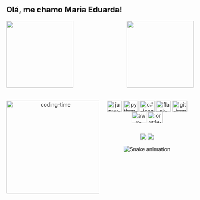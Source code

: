 ## Olá, me chamo Maria Eduarda!

<div>
  
  <img  height="180em" src="https://github-readme-stats.vercel.app/api?username=mariachiquezi&show_icons=true&theme=merko&include_all_commits=true&count_private=true"/>
  <img align="right" height="180em" src="https://github-readme-stats.vercel.app/api/top-langs/?username=mariachiquezi&layout=compact&langs_count=16&theme=merko"/>
</div>
<br>

<div  align="center"> 
  <div style="display: inline_block"><br>
    <img align="left" height="250" alt="coding-time" src="https://cdn.discordapp.com/attachments/880246338514747424/1156671734666252388/Untitled_Made_with_FlexClip_1.gif?ex=6515d1ff&is=6514807f&hm=2d8ef14d539076549724240c4d9c45201350a596ec5705867c9f833e8d0ada5f">
    <img align="center" height="30" width="40" alt="jupter-icon"  
       src="https://cdn.jsdelivr.net/gh/devicons/devicon/icons/jupyter/jupyter-original.svg" />
    <img align="center" height="30" width="40" alt="python-icon"
       src="https://cdn.jsdelivr.net/gh/devicons/devicon/icons/python/python-original.svg" />
    <img align="center" height="30" width="40" alt="c#-icon" 
      src="https://cdn.jsdelivr.net/gh/devicons/devicon/icons/csharp/csharp-original.svg" /> 
    <img align="center" height="30" width="40" alt="flask-icon" 
      src="https://cdn.jsdelivr.net/gh/devicons/devicon/icons/flask/flask-original-wordmark.svg" />
    <img align="center" height="30" width="40" alt="git-icon" 
      src="https://cdn.jsdelivr.net/gh/devicons/devicon/icons/git/git-original.svg" />
    <img align="center" height="30" width="40" alt="aws-icon"  src="https://cdn.jsdelivr.net/gh/devicons/devicon/icons/amazonwebservices/amazonwebservices-original-wordmark.svg" />
    <img align="center" height="30" width="40" alt="oracle-icon" 
    src="https://cdn.jsdelivr.net/gh/devicons/devicon/icons/oracle/oracle-original.svg" />
   </div>
    
  ## 
  
  <div> 
  <a href = "mailto:dudachiquezi@gmail.com"><img src="https://img.shields.io/badge/-Gmail-%23333?style=for-the-badge&logo=gmail&logoColor=white" target="_blank"></a>
  <a href="https://www.linkedin.com/in/maria-eduarda-chiquezi/" target="_blank"><img src="https://img.shields.io/badge/-LinkedIn-%230077B5?style=for-the-badge&logo=linkedin&logoColor=white" target="_blank"></a> 
  
</div>
  
![Snake animation](https://github.com/LuigiGF/LuigiGF/blob/output/github-contribution-grid-snake.svg)
